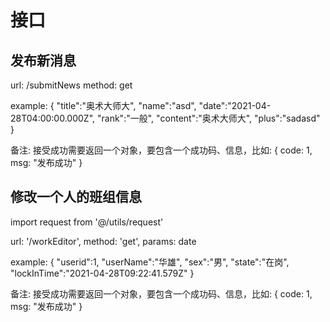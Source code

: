 # 接口

## 发布新消息

url: /submitNews
method: get

example: {
  "title":"奥术大师大",
  "name":"asd",
  "date":"2021-04-28T04:00:00.000Z",
  "rank":"一般",
  "content":"奥术大师大",
  "plus":"sadasd"
}

备注: 接受成功需要返回一个对象，要包含一个成功码、信息，比如:
{
  code: 1,
  msg: "发布成功"
}

## 修改一个人的班组信息

import request from '@/utils/request'

url: '/workEditor',
method: 'get',
params: date

example: {
  "userid":1,
  "userName":"华雄",
  "sex":"男",
  "state":"在岗",
  "lockInTime":"2021-04-28T09:22:41.579Z"
}

备注: 接受成功需要返回一个对象，要包含一个成功码、信息，比如:
{
  code: 1,
  msg: "发布成功"
}
